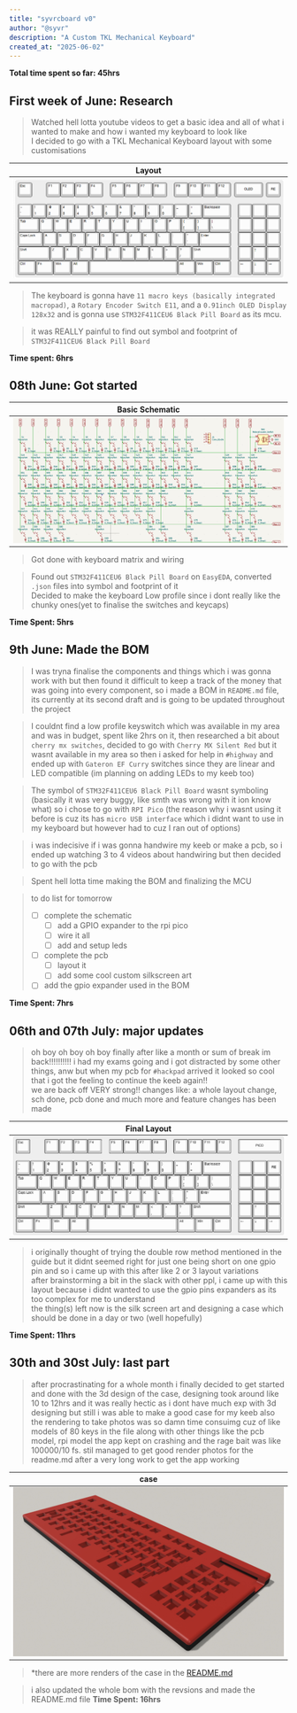 ```yaml
---
title: "syvrcboard v0"
author: "@syvr"
description: "A Custom TKL Mechanical Keyboard"
created_at: "2025-06-02"
---
```


**Total time spent so far: 45hrs**

## First week of June: Research
> Watched hell lotta youtube videos to get a basic idea and all of what i wanted to make and how i wanted my keyboard to look like  
> I decided to go with a TKL Mechanical Keyboard layout with some customisations  

| Layout                            |
| --------------------------------- |
| ![](/assets/08%20June/layout.png) |

> The keyboard is gonna have `11 macro keys (basically integrated macropad)`, a `Rotary Encoder Switch E11`, and a `0.91inch OLED Display 128x32` and is gonna use `STM32F411CEU6 Black Pill Board` as its mcu.  

> it was REALLY painful to find out symbol and footprint of `STM32F411CEU6 Black Pill Board`  

**Time spent: 6hrs**


## 08th June: Got started
| Basic Schematic                      |
| ------------------------------------ |
| ![](/assets/08%20June/schematic.png) |
> Got done with keyboard matrix and wiring   

> Found out `STM32F411CEU6 Black Pill Board` on `EasyEDA`, converted `.json` files into symbol and footprint of it  
> Decided to make the keyboard Low profile since i dont really like the chunky ones(yet to finalise the switches and keycaps)  

**Time Spent: 5hrs**


## 9th June: Made the BOM
> I was tryna finalise the components and things which i was gonna work with but then found it difficult to keep a track of the money that was going into every component, so i made a BOM in `README.md` file, its currently at its second draft and is going to be updated throughout the project  

> I couldnt find a low profile keyswitch which was available in my area and was in budget, spent like 2hrs on it, then researched a bit about `cherry mx switches`, decided to go with `Cherry MX Silent Red` but it wasnt available in my area so then i asked for help in `#highway` and ended up with `Gateron EF Curry` switches since they are linear and LED compatible (im planning on adding LEDs to my keeb too)  

> The symbol of `STM32F411CEU6 Black Pill Board` wasnt symboling (basically it was very buggy, like smth was wrong with it ion know what) so i chose to go with `RPI Pico` (the reason why i wasnt using it before is cuz its has `micro USB interface` which i didnt want to use in my keyboard but however had to cuz I ran out of options)  

> i was indecisive if i was gonna handwire my keeb or make a pcb, so i ended up watching 3 to 4 videos about handwiring but then decided to go with the pcb  

> Spent hell lotta time making the BOM and finalizing the MCU

> to do list for tomorrow
> - [ ] complete the schematic  
>   - [ ] add a GPIO expander to the rpi pico  
>   - [ ] wire it all  
>   - [ ] add and setup leds  
> - [ ] complete the pcb  
>   - [ ] layout it  
>   - [ ] add some cool custom silkscreen art  
> - [ ] add the gpio expander used in the BOM  

**Time Spent: 7hrs**


## 06th and 07th July: major updates
> oh boy oh boy oh boy finally after like a month or sum of break im back!!!!!!!!!! i had my exams going and i got distracted by some other things, anw but when my pcb for `#hackpad` arrived it looked so cool that i got the feeling to continue the keeb again!!  
> we are back off VERY strong!! changes like: a whole layout change, sch done, pcb done and much more and feature changes has been made

| Final Layout                      |
| --------------------------------- |
| ![](/assets/08%20July/layout.png) |

> i originally thought of trying the double row method mentioned in the guide but it didnt seemed right for just one being short on one gpio pin and so i came up with this after like 2 or 3 layout variations  
> after brainstorming a bit in the slack with other ppl, i came up with this layout because i didnt wanted to use the gpio pins expanders as its too complex for me to understand  
> the thing(s) left now is the silk screen art and designing a case which should be done in a day or two (well hopefully)  

**Time Spent: 11hrs**


## 30th and 30st July: last part
> after procrastinating for a whole month i finally decided to get started and done with the 3d design of the case, designing took around like 10 to 12hrs and it was really hectic as i dont have much exp with 3d designing but still i was able to make a good case for my keeb also the rendering to take photos was so damn time consuimg cuz of like models of 80 keys in the file along with other things like the pcb model, rpi model the app kept on crashing and the rage bait was like 100000/10 fs. stil managed to get good render photos for the readme.md after a very long work to get the app working

| case                             |
| -------------------------------- |
| ![](/assets/final/case/case.PNG) |
> *there are more renders of the case in the [README.md](/README.md)

> i also updated the whole bom with the revsions and made the README.md file
**Time Spent: 16hrs**